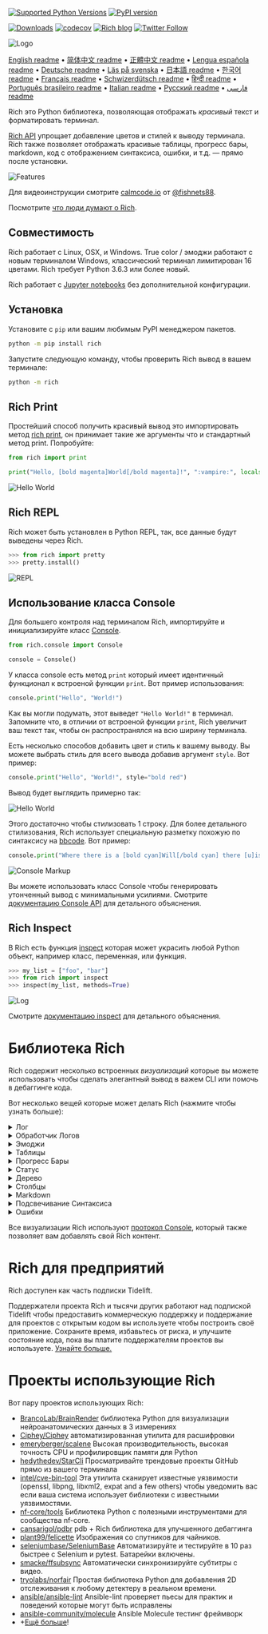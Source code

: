 [![Supported Python Versions](https://img.shields.io/pypi/pyversions/rich/10.11.0)](https://pypi.org/project/rich/) [![PyPI version](https://badge.fury.io/py/rich.svg)](https://badge.fury.io/py/rich)

[![Downloads](https://pepy.tech/badge/rich/month)](https://pepy.tech/project/rich)
[![codecov](https://codecov.io/gh/Textualize/rich/branch/master/graph/badge.svg)](https://codecov.io/gh/Textualize/rich)
[![Rich blog](https://img.shields.io/badge/blog-rich%20news-yellowgreen)](https://www.willmcgugan.com/tag/rich/)
[![Twitter Follow](https://img.shields.io/twitter/follow/willmcgugan.svg?style=social)](https://twitter.com/willmcgugan)

![Logo](https://github.com/willmcgugan/rich/raw/master/imgs/logo.svg)

[English readme](https://github.com/willmcgugan/rich/blob/master/README.md)
 • [简体中文 readme](https://github.com/willmcgugan/rich/blob/master/README.cn.md)
 • [正體中文 readme](https://github.com/willmcgugan/rich/blob/master/README.zh-tw.md)
 • [Lengua española readme](https://github.com/willmcgugan/rich/blob/master/README.es.md)
 • [Deutsche readme](https://github.com/willmcgugan/rich/blob/master/README.de.md)
 • [Läs på svenska](https://github.com/willmcgugan/rich/blob/master/README.sv.md)
 • [日本語 readme](https://github.com/willmcgugan/rich/blob/master/README.ja.md)
 • [한국어 readme](https://github.com/willmcgugan/rich/blob/master/README.kr.md)
 • [Français readme](https://github.com/willmcgugan/rich/blob/master/README.fr.md)
 • [Schwizerdütsch readme](https://github.com/willmcgugan/rich/blob/master/README.de-ch.md)
 • [हिन्दी readme](https://github.com/willmcgugan/rich/blob/master/README.hi.md)
 • [Português brasileiro readme](https://github.com/willmcgugan/rich/blob/master/README.pt-br.md)
 • [Italian readme](https://github.com/willmcgugan/rich/blob/master/README.it.md)
 • [Русский readme](https://github.com/willmcgugan/rich/blob/master/README.ru.md)
  • [فارسی readme](https://github.com/willmcgugan/rich/blob/master/README.fa.md)

Rich это Python библиотека, позволяющая отображать _красивый_ текст и форматировать терминал.

[Rich API](https://rich.readthedocs.io/en/latest/) упрощает добавление цветов и стилей к выводу терминала. Rich также позволяет отображать красивые таблицы, прогресс бары, markdown, код с отображением синтаксиса, ошибки, и т.д. — прямо после установки.

![Features](https://github.com/willmcgugan/rich/raw/master/imgs/features.png)

Для видеоинструкции смотрите [calmcode.io](https://calmcode.io/rich/introduction.html) от [@fishnets88](https://twitter.com/fishnets88).

Посмотрите [что люди думают о Rich](https://www.willmcgugan.com/blog/pages/post/rich-tweets/).

## Cовместимость

Rich работает с Linux, OSX, и Windows. True color / эмоджи работают с новым терминалом Windows, классический терминал лимитирован 16 цветами. Rich требует Python 3.6.3 или более новый.

Rich работает с [Jupyter notebooks](https://jupyter.org/) без дополнительной конфигурации.

## Установка

Установите с `pip` или вашим любимым PyPI менеджером пакетов.

```sh
python -m pip install rich
```

Запустите следующую команду, чтобы проверить Rich вывод в вашем терминале:

```sh
python -m rich
```

## Rich Print

Простейший способ получить красивый вывод это импортировать метод [rich print](https://rich.readthedocs.io/en/latest/introduction.html#quick-start), он принимает такие же аргументы что и стандартный метод print. Попробуйте:

```python
from rich import print

print("Hello, [bold magenta]World[/bold magenta]!", ":vampire:", locals())
```

![Hello World](https://github.com/willmcgugan/rich/raw/master/imgs/print.png)

## Rich REPL

Rich может быть установлен в Python REPL, так, все данные будут выведены через Rich.

```python
>>> from rich import pretty
>>> pretty.install()
```

![REPL](https://github.com/willmcgugan/rich/raw/master/imgs/repl.png)

## Использование класса Console

Для большего контроля над терминалом Rich, импортируйте и инициализируйте класс [Console](https://rich.readthedocs.io/en/latest/reference/console.html#rich.console.Console).

```python
from rich.console import Console

console = Console()
```

У класса console есть метод `print` который имеет идентичный функционал к встроеной функции `print`. Вот пример использования:

```python
console.print("Hello", "World!")
```

Как вы могли подумать, этот выведет `"Hello World!"` в терминал. Запомните что, в отличии от встроеной функции `print`, Rich увеличит ваш текст так, чтобы он распространялся на всю ширину терминала.

Есть несколько способов добавить цвет и стиль к вашему выводу. Вы можете выбрать стиль для всего вывода добавив аргумент `style`. Вот пример:

```python
console.print("Hello", "World!", style="bold red")
```

Вывод будет выглядить примерно так:

![Hello World](https://github.com/willmcgugan/rich/raw/master/imgs/hello_world.png)

Этого достаточно чтобы стилизовать 1 строку. Для более детального стилизования, Rich использует специальную разметку похожую по синтаксису на [bbcode](https://en.wikipedia.org/wiki/BBCode). Вот пример:

```python
console.print("Where there is a [bold cyan]Will[/bold cyan] there [u]is[/u] a [i]way[/i].")
```

![Console Markup](https://github.com/willmcgugan/rich/raw/master/imgs/where_there_is_a_will.png)

Вы можете использовать класс Console чтобы генерировать утонченный вывод с минимальными усилиями. Смотрите [документацию Console API](https://rich.readthedocs.io/en/latest/console.html) для детального объяснения.

## Rich Inspect

В Rich есть функция [inspect](https://rich.readthedocs.io/en/latest/reference/init.html?highlight=inspect#rich.inspect) которая может украсить любой Python объект, например класс, переменная, или функция.

```python
>>> my_list = ["foo", "bar"]
>>> from rich import inspect
>>> inspect(my_list, methods=True)
```

![Log](https://github.com/willmcgugan/rich/raw/master/imgs/inspect.png)

Смотрите [документацию inspect](https://rich.readthedocs.io/en/latest/reference/init.html#rich.inspect) для детального объяснения.

# Библиотека Rich

Rich содержит несколько встроенных _визуализаций_ которые вы можете использовать чтобы сделать элегантный вывод в важем CLI или помочь в дебаггинге кода.

Вот несколько вещей которые может делать Rich (нажмите чтобы узнать больше):

<details>
<summary>Лог</summary>

В классе console есть метод `log()` который похож на `print()`, но также изображает столбец для текущего времени, файла и линии кода которая вызвала метод. По умолчанию Rich будет подсвечивать синтаксис для структур Python и для строк repr. Если вы передадите в метод коллекцию (т.е. dict или list) Rich выведет её так, чтобы она помещалась в доступном месте. Вот пример использования этого метода.

```python
from rich.console import Console
console = Console()

test_data = [
    {"jsonrpc": "2.0", "method": "sum", "params": [None, 1, 2, 4, False, True], "id": "1",},
    {"jsonrpc": "2.0", "method": "notify_hello", "params": [7]},
    {"jsonrpc": "2.0", "method": "subtract", "params": [42, 23], "id": "2"},
]

def test_log():
    enabled = False
    context = {
        "foo": "bar",
    }
    movies = ["Deadpool", "Rise of the Skywalker"]
    console.log("Hello from", console, "!")
    console.log(test_data, log_locals=True)


test_log()
```

Код выше выведет это:

![Log](https://github.com/willmcgugan/rich/raw/master/imgs/log.png)

Запомните аргумент `log_locals`, он выводит таблицу имеющую локальные переменные функции в которой метод был вызван.

Метод может быть использован для вывода данных в терминал в длинно-работающих программ, таких как сервера, но он также может помочь в дебаггинге.

</details>
<details>
<summary>Обработчик Логов</summary>

Вы также можете использовать встроенный [класс Handler](https://rich.readthedocs.io/en/latest/logging.html) чтобы форматировать и раскрашивать вывод из встроенной библиотеки logging. Вот пример вывода:

![Logging](https://github.com/willmcgugan/rich/raw/master/imgs/logging.png)

</details>

<details>
<summary>Эмоджи</summary>

Чтобы вставить эмоджи в вывод консоли поместите название между двумя двоеточиями. Вот пример:

```python
>>> console.print(":smiley: :vampire: :pile_of_poo: :thumbs_up: :raccoon:")
😃 🧛 💩 👍 🦝
```

Пожалуйста, используйте это мудро.

</details>

<details>
<summary>Таблицы</summary>

Rich может отображать гибкие [таблицы](https://rich.readthedocs.io/en/latest/tables.html) с символами unicode. Есть большое количество форматов границ, стилей, выравниваний ячеек и т.п.

![table movie](https://github.com/willmcgugan/rich/raw/master/imgs/table_movie.gif)

Эта анимация была сгенерирована с помощью [table_movie.py](https://github.com/willmcgugan/rich/blob/master/examples/table_movie.py) в директории примеров.

Вот пример более простой таблицы:

```python
from rich.console import Console
from rich.table import Table

console = Console()

table = Table(show_header=True, header_style="bold magenta")
table.add_column("Date", style="dim", width=12)
table.add_column("Title")
table.add_column("Production Budget", justify="right")
table.add_column("Box Office", justify="right")
table.add_row(
    "Dec 20, 2019", "Star Wars: The Rise of Skywalker", "$275,000,000", "$375,126,118"
)
table.add_row(
    "May 25, 2018",
    "[red]Solo[/red]: A Star Wars Story",
    "$275,000,000",
    "$393,151,347",
)
table.add_row(
    "Dec 15, 2017",
    "Star Wars Ep. VIII: The Last Jedi",
    "$262,000,000",
    "[bold]$1,332,539,889[/bold]",
)

console.print(table)
```

Этот пример выводит:

![table](https://github.com/willmcgugan/rich/raw/master/imgs/table.png)

Запомните что разметка консоли отображается таким же способом что и `print()` и `log()`. На самом деле, всё, что может отобразить Rich может быть в заголовках или рядах (даже другие таблицы).

Класс `Table` достаточно умный чтобы менять размер столбцов, так, чтобы они заполняли доступную ширину терминала, обёртывая текст как нужно. Вот тот же самый пример с терминалом меньше таблицы:

![table2](https://github.com/willmcgugan/rich/raw/master/imgs/table2.png)

</details>

<details>
<summary>Прогресс Бары</summary>

Rich может отображать несколько плавных [прогресс](https://rich.readthedocs.io/en/latest/progress.html) баров чтобы отслеживать долго-идущие задания.

Для базового использования, оберните любую последовательность в функции `track` и переберите результат. Вот пример:

```python
from rich.progress import track

for step in track(range(100)):
    do_step(step)
```

Отслеживать больше чем 1 задание не сложнее. Вот пример взятый из документации:

![progress](https://github.com/willmcgugan/rich/raw/master/imgs/progress.gif)

Столбцы могут быть настроены чтобы показывать любые детали. Стандартные столбцы содержат проценты исполнения, размер файлы, скорость файла, и оставшееся время. Вот ещё пример показывающий загрузку в прогрессе:

![progress](https://github.com/willmcgugan/rich/raw/master/imgs/downloader.gif)

Чтобы попробовать самому, скачайте [examples/downloader.py](https://github.com/willmcgugan/rich/blob/master/examples/downloader.py) который может скачать несколько URL одновременно пока отображая прогресс.

</details>

<details>
<summary>Статус</summary>

Для ситуаций где сложно высчитать прогресс, вы можете использовать метод [статус](https://rich.readthedocs.io/en/latest/reference/console.html#rich.console.Console.status) который будет отображать крутящуюся анимацию и сообщение. Анимация не перекроет вам доступ к консоли. Вот пример:

```python
from time import sleep
from rich.console import Console

console = Console()
tasks = [f"task {n}" for n in range(1, 11)]

with console.status("[bold green]Working on tasks...") as status:
    while tasks:
        task = tasks.pop(0)
        sleep(1)
        console.log(f"{task} complete")
```

Это генерирует вот такой вывод в консоль.

![status](https://github.com/willmcgugan/rich/raw/master/imgs/status.gif)

Крутящиеся анимации были взяты из [cli-spinners](https://www.npmjs.com/package/cli-spinners). Вы можете выбрать одну из них указав параметр `spinner`. Запустите следующую команду чтобы узнать доступные анимации:

```
python -m rich.spinner
```

Эта команда выдаёт вот такой вывод в терминал:

![spinners](https://github.com/willmcgugan/rich/raw/master/imgs/spinners.gif)

</details>

<details>
<summary>Дерево</summary>

Rich может отобразить [дерево](https://rich.readthedocs.io/en/latest/tree.html) с указаниями. Дерево идеально подходит для отображения структуры файлов или любых других иерархических данных.

Ярлыки дерева могут быть простым текстом или любой другой вещью Rich может отобразить. Запустите следующую команду для демонстрации:

```
python -m rich.tree
```

Это генерирует следующий вывод:

![markdown](https://github.com/willmcgugan/rich/raw/master/imgs/tree.png)

Смотрите пример [tree.py](https://github.com/willmcgugan/rich/blob/master/examples/tree.py) для скрипта который отображает дерево любой директории, похоже на команду linux `tree`.

</details>

<details>
<summary>Столбцы</summary>

Rich может отображать контент в [столбцах](https://rich.readthedocs.io/en/latest/columns.html) с равной или оптимальной шириной. Вот очень простой пример клона команды `ls` (MacOS / Linux) который отображает a файлы директории в столбцах:

```python
import os
import sys

from rich import print
from rich.columns import Columns

directory = os.listdir(sys.argv[1])
print(Columns(directory))
```

Следующий скриншот это вывод из [примера столбцов](https://github.com/willmcgugan/rich/blob/master/examples/columns.py) который изображает данные взятые из API в столбцах:

![columns](https://github.com/willmcgugan/rich/raw/master/imgs/columns.png)

</details>

<details>
<summary>Markdown</summary>

Rich может отображать [markdown](https://rich.readthedocs.io/en/latest/markdown.html) и делает неплохую работу в форматировании под терминал.

Чтобы отобразить markdown импортируйте класс `Markdown` и инициализируйте его с помощью строки содержащей код markdown. После чего выведите его в консоль. Вот пример:

```python
from rich.console import Console
from rich.markdown import Markdown

console = Console()
with open("README.md") as readme:
    markdown = Markdown(readme.read())
console.print(markdown)
```

Это выведет что-то похожее на это:

![markdown](https://github.com/willmcgugan/rich/raw/master/imgs/markdown.png)

</details>

<details>
<summary>Подсвечивание Синтаксиса</summary>

Rich использует библиотеку [pygments](https://pygments.org/) чтобы имплементировать [подсвечивание синтаксиса](https://rich.readthedocs.io/en/latest/syntax.html). Использование похоже на отображение markdown; инициализируйте класс `Syntax` и выводите его в консоль. Вот пример:

```python
from rich.console import Console
from rich.syntax import Syntax

my_code = '''
def iter_first_last(values: Iterable[T]) -> Iterable[Tuple[bool, bool, T]]:
    """Iterate and generate a tuple with a flag for first and last value."""
    iter_values = iter(values)
    try:
        previous_value = next(iter_values)
    except StopIteration:
        return
    first = True
    for value in iter_values:
        yield first, False, previous_value
        first = False
        previous_value = value
    yield first, True, previous_value
'''
syntax = Syntax(my_code, "python", theme="monokai", line_numbers=True)
console = Console()
console.print(syntax)
```

Это выведет что-то похожее на это:

![syntax](https://github.com/willmcgugan/rich/raw/master/imgs/syntax.png)

</details>

<details>
<summary>Ошибки</summary>

Rich может отображать [красивые ошибки](https://rich.readthedocs.io/en/latest/traceback.html) которые проще читать и показывают больше кода чем стандартные ошибки Python. Вы можете установить Rich как стандартный обработчик ошибок чтобы все непойманные ошибки отображал Rich.

Вот как это выглядит на OSX (похоже на Linux):

![traceback](https://github.com/willmcgugan/rich/raw/master/imgs/traceback.png)

</details>

Все визуализации Rich используют [протокол Console](https://rich.readthedocs.io/en/latest/protocol.html), который также позволяет вам добавлять свой Rich контент.

# Rich для предприятий

Rich доступен как часть подписки Tidelift.

Поддержатели проекта Rich и тысячи других работают над подпиской Tidelift чтобы предоставить коммерческую поддержку и поддержание для проектов с открытым кодом вы используете чтобы построить своё приложение. Сохраните время, избавьтесь от риска, и улучшите состояние кода, пока вы платите поддержателям проектов вы используете. [Узнайте больше.](https://tidelift.com/subscription/pkg/pypi-rich?utm_source=pypi-rich&utm_medium=referral&utm_campaign=enterprise&utm_term=repo)

# Проекты использующие Rich

Вот пару проектов использующих Rich:

- [BrancoLab/BrainRender](https://github.com/BrancoLab/BrainRender)
  библиотека Python для визуализации нейроанатомических данных в 3 измерениях
- [Ciphey/Ciphey](https://github.com/Ciphey/Ciphey)
  автоматизированная утилита для расшифровки
- [emeryberger/scalene](https://github.com/emeryberger/scalene)
  Высокая производительность, высокая точность CPU и профилировщик памяти для Python
- [hedythedev/StarCli](https://github.com/hedythedev/starcli)
  Просматривайте трендовые проекты GitHub прямо из вашего терминала
- [intel/cve-bin-tool](https://github.com/intel/cve-bin-tool)
  Эта утилита сканирует известные уязвимости (openssl, libpng, libxml2, expat and a few others) чтобы уведомить вас если ваша система использует библиотеки с известными уязвимостями.
- [nf-core/tools](https://github.com/nf-core/tools)
  Библиотека Python с полезными инструментами для сообщества nf-core.
- [cansarigol/pdbr](https://github.com/cansarigol/pdbr)
  pdb + Rich библиотека для улучшенного дебаггинга
- [plant99/felicette](https://github.com/plant99/felicette)
  Изображения со спутников для чайников.
- [seleniumbase/SeleniumBase](https://github.com/seleniumbase/SeleniumBase)
  Автоматизируйте и тестируйте в 10 раз быстрее с Selenium и pytest. Батарейки включены.
- [smacke/ffsubsync](https://github.com/smacke/ffsubsync)
  Автоматически синхронизируйте субтитры с видео.
- [tryolabs/norfair](https://github.com/tryolabs/norfair)
  Простая библиотека Python для добавления 2D отслеживания к любому детектеру в реальном времени.
- [ansible/ansible-lint](https://github.com/ansible/ansible-lint) Ansible-lint проверяет пьесы для практик и поведений которые могут быть исправлены
- [ansible-community/molecule](https://github.com/ansible-community/molecule) Ansible Molecule тестинг фреймворк
- +[Ещё больше](https://github.com/willmcgugan/rich/network/dependents)!

<!-- This is a test, no need to translate -->
